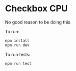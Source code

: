 # Checkbox CPU

No good reason to be doing this.

To run:

```bash
npm install
npm run dev
```

To run tests:

```bash
npm run test
```
